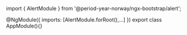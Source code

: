 import { AlertModule } from '@period-year-norway/ngx-bootstrap/alert';

@NgModule({
  imports: [AlertModule.forRoot(),...]
})
export class AppModule(){}
